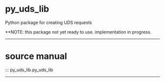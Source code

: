 # py_uds_lib

Python package for creating UDS requests

**NOTE: this package not yet ready to use. implementation in progress.

---

# source manual

::: py_uds_lib.py_uds_lib

---